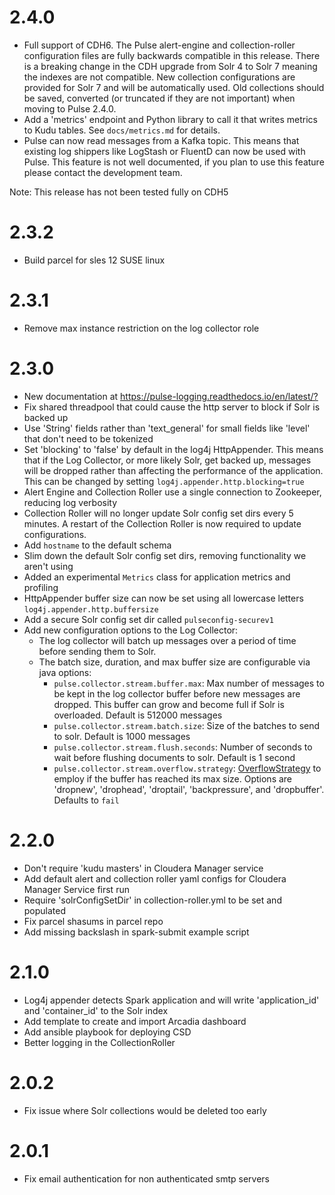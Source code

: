 # 2.4.0

- Full support of CDH6.  The Pulse alert-engine and collection-roller configuration files are 
fully backwards compatible in this release. There is a breaking change in the CDH upgrade from 
Solr 4 to Solr 7 meaning the indexes are not compatible. New collection configurations are provided
 for Solr 7 and will be automatically used. Old collections should be saved, converted (or
truncated if they are not important) when moving to Pulse 2.4.0.
- Add a 'metrics' endpoint and Python library to call it that writes metrics to Kudu tables. 
See `docs/metrics.md` for details.
- Pulse can now read messages from a Kafka topic. This means that existing log shippers
 like LogStash or FluentD can now be used with Pulse.  This feature is not well documented, 
 if you plan to use this feature please contact the development team.

Note: This release has not been tested fully on CDH5

# 2.3.2 

- Build parcel for sles 12 SUSE linux

# 2.3.1
- Remove max instance restriction on the log collector role

# 2.3.0

- New documentation at <https://pulse-logging.readthedocs.io/en/latest/?>
- Fix shared threadpool that could cause the http server to block if Solr is backed up
- Use 'String' fields rather than 'text_general' for small fields like 'level' that 
don't need to be tokenized
- Set 'blocking' to 'false' by default in the log4j HttpAppender. This means that if
the Log Collector, or more likely Solr, get backed up, messages will be dropped rather
than affecting the performance of the application. This can be changed by setting 
`log4j.appender.http.blocking=true`
- Alert Engine and Collection Roller use a single connection to Zookeeper, reducing
log verbosity
- Collection Roller will no longer update Solr config set dirs every 5 minutes.
A restart of the Collection Roller is now required to update configurations.
- Add `hostname` to the default schema
- Slim down the default Solr config set dirs, removing functionality we aren't using
- Added an experimental `Metrics` class for application metrics and profiling
- HttpAppender buffer size can now be set using all lowercase letters `log4j.appender.http.buffersize`
- Add a secure Solr config set dir called `pulseconfig-securev1`
- Add new configuration options to the Log Collector:
  - The log collector will batch up messages over a period of time before sending them to Solr.
  - The batch size, duration, and max buffer size are configurable via java options:
    - `pulse.collector.stream.buffer.max`: Max number of messages to be kept in the log collector buffer
before new messages are dropped.  This buffer can grow and become full if Solr is overloaded. Default is 512000 messages
    - `pulse.collector.stream.batch.size`: Size of the batches to send to solr. Default is 1000 messages
    - `pulse.collector.stream.flush.seconds`: Number of seconds to wait before flushing documents to solr. Default is 1 second
    - `pulse.collector.stream.overflow.strategy`: [OverflowStrategy](https://doc.akka.io/japi/akka/current/akka/stream/OverflowStrategy.html) 
    to employ if the buffer has reached its max size. Options are 'dropnew', 'drophead', 'droptail', 'backpressure', and 'dropbuffer'. Defaults to `fail`

# 2.2.0

- Don't require 'kudu masters' in Cloudera Manager service
- Add default alert and collection roller yaml configs for Cloudera Manager Service first run
- Require 'solrConfigSetDir' in collection-roller.yml to be set and populated
- Fix parcel shasums in parcel repo
- Add missing backslash in spark-submit example script

# 2.1.0

- Log4j appender detects Spark application and will write 'application_id' and 'container_id' to the Solr index
- Add template to create and import Arcadia dashboard
- Add ansible playbook for deploying CSD
- Better logging in the CollectionRoller

# 2.0.2

- Fix issue where Solr collections would be deleted too early

# 2.0.1

- Fix email authentication for non authenticated smtp servers

